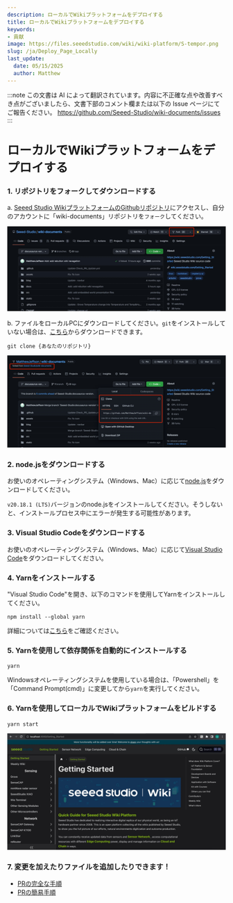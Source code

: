 ```yaml
---
description: ローカルでWikiプラットフォームをデプロイする
title: ローカルでWikiプラットフォームをデプロイする
keywords:
- 貢献
image: https://files.seeedstudio.com/wiki/wiki-platform/S-tempor.png
slug: /ja/Deploy_Page_Locally
last_update:
  date: 05/15/2025
  author: Matthew
---
```


:::note
この文書は AI によって翻訳されています。内容に不正確な点や改善すべき点がございましたら、文書下部のコメント欄または以下の Issue ページにてご報告ください。
https://github.com/Seeed-Studio/wiki-documents/issues
:::

# ローカルでWikiプラットフォームをデプロイする

### 1. リポジトリをフォークしてダウンロードする

a. [Seeed Studio WikiプラットフォームのGithubリポジトリ](https://github.com/Seeed-Studio/wiki-documents/tree/docusaurus-version)にアクセスし、自分のアカウントに「wiki-documents」リポジトリを`フォーク`してください。

![image1](./1.jpg)

b. ファイルをローカルPCにダウンロードしてください。`git`をインストールしていない場合は、[こちら](https://git-scm.com/)からダウンロードできます。

```
git clone {あなたのリポジトリ}
```

![image2](./2.jpg)

### 2. node.jsをダウンロードする

お使いのオペレーティングシステム（Windows、Mac）に応じて[node.js](https://nodejs.org/en/download/)をダウンロードしてください。

`v20.18.1 (LTS)`バージョンのnode.jsをインストールしてください。そうしないと、インストールプロセス中にエラーが発生する可能性があります。

### 3. Visual Studio Codeをダウンロードする

お使いのオペレーティングシステム（Windows、Mac）に応じて[Visual Studio Code](https://code.visualstudio.com/Download)をダウンロードしてください。

### 4. Yarnをインストールする

"Visual Studio Code"を開き、以下のコマンドを使用してYarnをインストールしてください。

```
npm install --global yarn
```

詳細については[こちら](https://classic.yarnpkg.com/lang/en/docs/install/#windows-stable)をご確認ください。

### 5. Yarnを使用して依存関係を自動的にインストールする

```
yarn
```

Windowsオペレーティングシステムを使用している場合は、「Powershell」を「Command Prompt(cmd)」に変更してから`yarn`を実行してください。

### 6. Yarnを使用してローカルでWikiプラットフォームをビルドする

```
yarn start
```

![image3](./3.jpg)

### 7. 変更を加えたりファイルを追加したりできます！

- [PRの完全な手順](/full_steps_pull_request)
- [PRの簡易手順](/quick_pull_request)